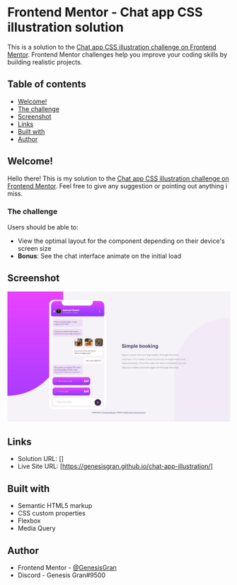 # Frontend Mentor - Chat app CSS illustration solution

This is a solution to the [Chat app CSS illustration challenge on Frontend Mentor](https://www.frontendmentor.io/challenges/chat-app-css-illustration-O5auMkFqY). Frontend Mentor challenges help you improve your coding skills by building realistic projects.

## Table of contents

- [Welcome!](#welcome!)
- [The challenge](#the-challenge)
- [Screenshot](#screenshot)
- [Links](#links)
- [Built with](#built-with)
- [Author](#author)

## Welcome!

Hello there! This is my solution to the [Chat app CSS illustration challenge on Frontend Mentor](https://www.frontendmentor.io/challenges/chat-app-css-illustration-O5auMkFqY). Feel free to give any suggestion or pointing out anything i miss.

### The challenge

Users should be able to:

- View the optimal layout for the component depending on their device's screen size
- **Bonus**: See the chat interface animate on the initial load

## Screenshot

![Web Preview](./web-preview.jpeg)

## Links

- Solution URL: []
- Live Site URL: [https://genesisgran.github.io/chat-app-illustration/]

## Built with

- Semantic HTML5 markup
- CSS custom properties
- Flexbox
- Media Query

## Author

- Frontend Mentor - [@GenesisGran](https://www.frontendmentor.io/profile/GenesisGran)
- Discord - Genesis Gran#9500
